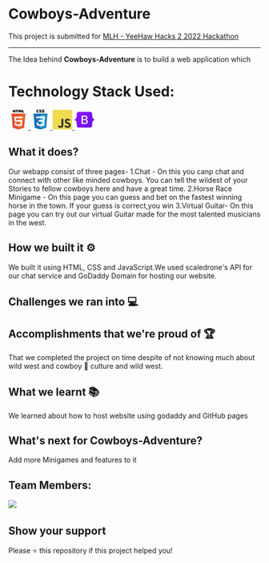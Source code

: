 # Cowboys-Adventure  

This project is submitted for [MLH - YeeHaw Hacks 2 2022 Hackathon](https://yeehaw-hacks-2.devpost.com/)

---

The Idea behind **Cowboys-Adventure** is to build a web application which 

# Technology Stack Used:
<a href="#" target="_blank" rel="noreferrer"> <img src="https://raw.githubusercontent.com/devicons/devicon/master/icons/html5/html5-original-wordmark.svg" alt="html5" width="40" height="40"/> </a>
<a href="#" target="_blank" rel="noreferrer"> <img src="https://raw.githubusercontent.com/devicons/devicon/master/icons/css3/css3-original-wordmark.svg" alt="css3" width="40" height="40"/> </a>
<a href="#" target="_blank" rel="noreferrer"> <img src="https://raw.githubusercontent.com/devicons/devicon/master/icons/javascript/javascript-original.svg" alt="css3" width="40" height="40"/> </a>
<a href="#" target="_blank" rel="noreferrer"> <img src="https://raw.githubusercontent.com/devicons/devicon/master/icons/bootstrap/bootstrap-original.svg" alt="css3" width="40" height="40"/> </a>

## What it does?

Our webapp consist of three pages-
1.Chat - On this you canp chat and connect with other like minded cowboys. You can tell the wildest of your Stories to fellow cowboys here and have a great time.
2.Horse Race Minigame - On this page you can guess and bet on the fastest winning horse in the town. If your guess is correct,you win
3.Virtual Guitar- On this page you can try out our virtual Guitar made for the most talented musicians in the west.

## How we built it ⚙️
We built it using HTML, CSS and JavaScript.We used scaledrone's API for our chat service and GoDaddy Domain for hosting our website.


## Challenges we ran into 💻


## Accomplishments that we're proud of 🏆
That we completed the project on time despite of not knowing much about wild west and cowboy 🤠 culture and wild west.


## What we learnt 📚
We learned about how to host website using godaddy and GitHub pages

## What's next for Cowboys-Adventure?
Add more Minigames and features to it

## Team Members:
<a href="https://github.com/cyrixninja/Cowboys-Adventure/graphs/contributors">
  <img src="https://contrib.rocks/image?repo=cyrixninja/Cowboys-Adventure"/>
</a>

## Show your support

Please ⭐️ this repository if this project helped you!
